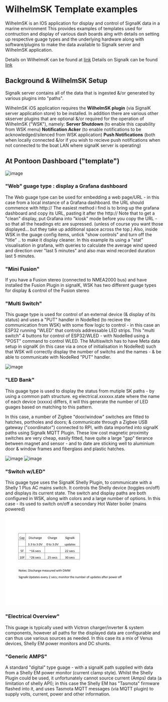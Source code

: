 # WilhelmSK Template examples

WilhelmSK is an IOS application for display and control of SignalK data in a marine environment
This provides examples of templates used for contruction and display of various dash boards
alng with details on setting up respective guage types and the underlying hardware along with
software/plugins to make the data available to Signalk server and WilhelmSK application.

Details on WilhelmsK can be found at
[link](http://wilhelmsk.com)
Details on Signalk can be found
[link](http://github.com/SignalK)

## Background & WilhelmSK Setup

Signalk server contains all of the data that is ingested &/or generated by various plugins into "paths".

WilhelmSK iOS application requires the **WilhelmSK plugin** (via SignalK server application store) to be installed.
In addition there are various other skserver plugins that are optional &/or required for the operation of WilhelmSK ("WSK"), namely:
**Server Shutdown** (to enable this capability from WSK menu)
**Notification Acker** (to enable notifications to be acknowledged/silenced from WSK application)
**Push Notifications** (both when locally connected &/or if you wish to recieve push notifications when not connected to the boat LAN where signalK server is operating)

## At Pontoon Dashboard ("template")

![image](https://github.com/gregsyoung/xx.jpg)

### "Web" guage type : display a Grafana dashboard

The Web guage type can be used for embedding a web page/URL - in this case from a local instance of a Grafana dashboard.
the URL should commence with http://
The easiest method i find is to bring up the grafana dashboard and copy its URL, pasting it after the http://
Note that to get a "clean" display, put Grafana into "kiosk" mode before you copy the URL - so that all the headings etc are supressed. (unless of course you want those displayed... but they take up additional space across the top.)
Also, inside WSK in the guage config items, untick "show controls" and turn off the "title" .. to make it display cleaner.
In this example its using a "stat" visualisation in grafana, with queries to calculate the average wind speed and direction over "last 5 minutes" and also max wind recorded duration last 5 minutes.

### "Mini Fusion"

If you have a Fusion stereo (connected to NMEA2000 bus) and have installed the Fusion Plugin in signalK,
WSK has two different guage types for display & control of the Fusion stereo

### "Multi Switch"

This guage type is used for control of an external device (& display of its status) and uses a "PUT" handler in NodeRed (to recieve the communication from WSK) with some flow logic to control - in this case an ESP32 running "WLED" that controls addressable LED strips.
This "multi switch" 4 buttons for control of ESP32/WLED - with NodeRed using a "POST" command to control WLED.
The Multiswitch has to have Meta data setup in signalK (in this case via a once of initialisation in NodeRed) such that WSK will correctly display the number of switchs and the names - & be able to communicate with NodeRed "PUT" handler.

![image](https://github.com/gregsyoung/xx.jpg)

### "LED Bank"

This guage type is used to display the status from mutiple SK paths - by using a common path structure.
eg electrical.xxxxxx.state
where the name of each device (xxxxx) differs, it will this generate the number of LED guages based on matching to this pattern.

In this case, a number of Zigbee "door/window" switches are fitted to hatches, portholes and doors; & communicate through a Zigbee USB gateway ("coordinator")  connected to RPI, with data imported into signalK paths using Signalk MQTT Plugin.
These low cost magnetic proximity switches are very cheap, easily fitted, have quite a large "gap" tlerance between magnet and sensor - and to date are sticking well to aluminium door & window frames and fiberglass and plastic hatches.

![image](https://github.com/gregsyoung/xx.jpg)
![image](https://github.com/gregsyoung/xx.jpg)

### "Switch w/LED"

This guage type uses the SignalK Shelly Plugin, to communicate with a Shelly 1 Plus AC mains switch.
It controls the Shelly device (toggles on/off) and displays its current state. The switch and display paths are both configured in WSK, along with colors and a large number of options.
In this case - its used to switch on/off a secondary Hot Water boiler (mains powered)

![image](https://github.com/gregsyoung/ESP32-sensESP-Last-Gasp-Circuit/blob/main/measured%20results.jpg)

### "Electrical Overview"

This guage is typically used with Victron charger/inverter & system components, however all paths for the displayed data are configurable and can thus use various sources as needed.
In this case its a mix of Venus devices, Shelly EM power monitors and DC shunts.

### "Generic AMPS"

A standard "digital" type guage - with a signalK path supplied with data from a Shelly EM power monitor (current clamp style). Whilst the Shelly Plugin could be used, it unfortunately cannot source current (Amps) data   (a limitation of shelly API); in this case the Shelly EM has "Tasmota" firmware flashed into it, and uses Tasmota MQTT messages (via MQTT plugin) to supply volts, current, power and other information.

### 
